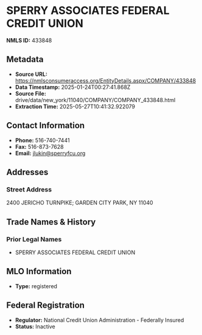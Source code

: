 # SPERRY ASSOCIATES FEDERAL CREDIT UNION

**NMLS ID:** 433848

## Metadata
- **Source URL:** https://nmlsconsumeraccess.org/EntityDetails.aspx/COMPANY/433848
- **Data Timestamp:** 2025-01-24T00:27:41.868Z
- **Source File:** drive/data/new_york/11040/COMPANY/COMPANY_433848.html
- **Extraction Time:** 2025-05-27T10:41:32.922079

## Contact Information
- **Phone:** 516-740-7441
- **Fax:** 516-873-7628
- **Email:** jlukin@sperryfcu.org

## Addresses
### Street Address
2400 JERICHO TURNPIKE; GARDEN CITY PARK, NY 11040

## Trade Names & History
### Prior Legal Names
- SPERRY ASSOCIATES FEDERAL CREDIT UNION

## MLO Information
- **Type:** registered

## Federal Registration
- **Regulator:** National Credit Union Administration - Federally Insured
- **Status:** Inactive
